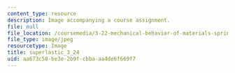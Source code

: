 ```yaml
---
content_type: resource
description: Image accompanying a course assignment.
file: null
file_location: /coursemedia/3-22-mechanical-behavior-of-materials-spring-2008/aa673c58be3e2b9fcbbaaa4de6f669f7_superlastic_3_24.jpg
file_type: image/jpeg
resourcetype: Image
title: superlastic_3_24
uid: aa673c58-be3e-2b9f-cbba-aa4de6f669f7
---
```

